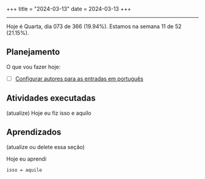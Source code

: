 +++
title = "2024-03-13"
date = 2024-03-13
+++

---

Hoje é Quarta, dia 073 de 366 (19.94%). Estamos na semana 11 de 52 (21.15%).

## Planejamento

O que vou fazer hoje:

- [ ] [Configurar autores para as entradas em português](https://github.com/OmnicodeSolutions/worklog-luisa/issues/4)

## Atividades executadas

(atualize) Hoje eu fiz isso e aquilo

## Aprendizados

(atualize ou delete essa seção)

Hoje eu aprendi
```
isso = aquilo
```
